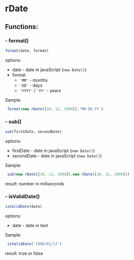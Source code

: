 # rDate
## Functions:

### - format()

```javascript
format(date, format)
```

options:
- date - date in javaScript (`new Date()`)
- format
    - `'MM'` - months
    - `'DD'` - days
    - `'YYYY'` / `'YY'` - years

Sample:
```javascript
 format(new rDate([10, 12, 1990]),'MM-DD-YY')
```

### - sub()


```javascript
sub(firstDate, secondDate)
```
options:
- firstDate - date in javaScript (`new Date()`)
- secondDate - date in javaScript (`new Date()`)


Sample:
```javascript
 sub(new rDate([10, 12, 1990]),new rDate([10, 12, 1990]))
```

result: number in miliseconds

### - isValidDate()


```javascript
isValidDate(date)
```
options:
- date - date in text 


Sample:
```javascript
 isValidDate('1990/01/17')
```

result: true or false
